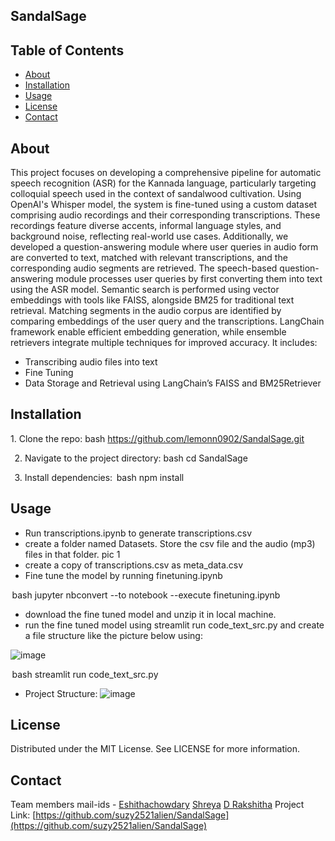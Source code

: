 ## SandalSage 
## Table of Contents
- [About](#about)
- [Installation](#installation)
- [Usage](#usage)
- [License](#license)
- [Contact](#contact)

## About
 This project focuses on developing a comprehensive pipeline for automatic speech recognition (ASR) for the Kannada language, particularly targeting colloquial speech used in the context of sandalwood cultivation. Using OpenAI's Whisper model, the system is fine-tuned using a custom dataset comprising audio recordings and their corresponding transcriptions. These recordings feature diverse accents, informal language styles, and background noise, reflecting real-world use cases. Additionally, we developed a question-answering module where user queries in audio form are converted to text, matched with relevant transcriptions, and the corresponding audio segments are retrieved. The speech-based question-answering module processes user queries by first converting them into text using the ASR model. Semantic search is performed using vector embeddings with tools like FAISS, alongside BM25 for traditional text retrieval. Matching segments in the audio corpus are identified by comparing embeddings of the user query and the transcriptions. LangChain framework enable efficient embedding generation, while ensemble retrievers integrate multiple techniques for improved accuracy. It includes:
- Transcribing audio files into text
- Fine Tuning
- Data Storage and Retrieval using LangChain’s FAISS and BM25Retriever

## Installation
1.⁠ ⁠Clone the repo:
   ⁠bash
   https://github.com/lemonn0902/SandalSage.git
   
    ⁠
2.⁠ ⁠Navigate to the project directory:
   ⁠bash
   cd SandalSage
   
    ⁠
3.⁠ ⁠Install dependencies:
   ⁠ bash
   npm install

   

## Usage
- Run transcriptions.ipynb to generate transcriptions.csv
- create a folder named Datasets. Store the csv file and the audio (mp3) files in that folder.
  pic 1
- create a copy of transcriptions.csv as meta_data.csv
- Fine tune the model by running finetuning.ipynb

⁠ bash
jupyter nbconvert --to notebook --execute finetuning.ipynb
 ⁠
-  ⁠download the fine tuned model and unzip it in local machine.
-  ⁠run the fine tuned model using streamlit run code_text_src.py and create a file structure like the picture below using:

![image](https://github.com/user-attachments/assets/719a389d-229a-4c2f-a7e2-10acf2e0f856)

⁠ bash
streamlit run code_text_src.py


- Project Structure:
![image](https://github.com/user-attachments/assets/d350ddb0-d987-4a00-a2d4-b082ccee3428)




## License
Distributed under the MIT License. See LICENSE for more information.

## Contact
Team members mail-ids - [Eshithachowdary](mailto:eshithachowdary.cs23@rvce.edu.in)
      [Shreya](mailto:shreyas.cy23@rvce.edu.in)
      [D Rakshitha](mailto:drakshitha.cs23@rvce.edu.in)
Project Link: [https://github.com/suzy2521alien/SandalSage](https://github.com/suzy2521alien/SandalSage)
